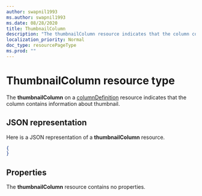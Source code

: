 ```yaml
---
author: swapnil1993
ms.author: swapnil1993
ms.date: 08/28/2020
title: ThumbnailColumn
description: "The thumbnailColumn resource indicates that the column contains information about thumbnail."
localization_priority: Normal
doc_type: resourcePageType
ms.prod: ""
---
```

# ThumbnailColumn resource type

The **thumbnailColumn** on a [columnDefinition](columnDefinition.md) resource indicates that the column contains information about thumbnail.

## JSON representation

Here is a JSON representation of a **thumbnailColumn** resource.
<!-- { "blockType": "resource", "@odata.type": "microsoft.graph.thumbnailColumn" } -->

```json
{
}
```

## Properties

The **thumbnailColumn** resource contains no properties.

